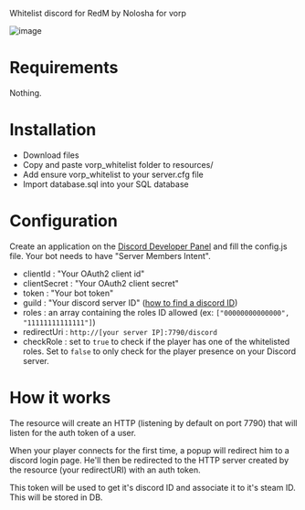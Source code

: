Whitelist discord for RedM by Nolosha for vorp

![image](https://user-images.githubusercontent.com/93606636/142051884-41164b7c-e451-4dfd-977f-0fc68ad0655d.png)

# Requirements

Nothing. 

# Installation 

- Download files
- Copy and paste vorp_whitelist folder to resources/
- Add ensure vorp_whitelist to your server.cfg file
- Import database.sql into your SQL database

# Configuration

Create an application on the [Discord Developer Panel](https://discord.com/developers/) and fill the config.js file. Your bot needs to have "Server Members Intent".

- clientId : "Your OAuth2 client id"
- clientSecret : "Your OAuth2 client secret"
- token : "Your bot token"
- guild : "Your discord server ID" ([how to find a discord ID](https://support.discord.com/hc/en-us/articles/206346498-Where-can-I-find-my-User-Server-Message-ID-))
- roles : an array containing the roles ID allowed (ex: `["00000000000000", "11111111111111"]`)
- redirectUri : `http://[your server IP]:7790/discord`
- checkRole : set to `true` to check if the player has one of the whitelisted roles. Set to `false` to only check for the player presence on your Discord server.

# How it works

The resource will create an HTTP (listening by default on port 7790) that will listen for the auth token of a user.

When your player connects for the first time, a popup will redirect him to a discord login page. He'll then be redirected to the HTTP server created by the resource (your redirectURI) with an auth token.

This token will be used to get it's discord ID and associate it to it's steam ID. This will be stored in DB.
